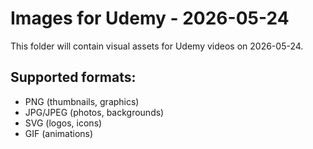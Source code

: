 # Images for Udemy - 2026-05-24

This folder will contain visual assets for Udemy videos on 2026-05-24.

## Supported formats:
- PNG (thumbnails, graphics)
- JPG/JPEG (photos, backgrounds)
- SVG (logos, icons)
- GIF (animations)
